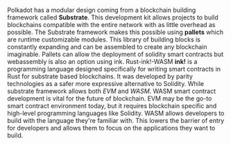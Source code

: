 Polkadot has a modular design coming from a blockchain building framework called **Substrate**. This development kit allows projects to build blockchains compatible with the entire network with as little overhead as possible. The Substrate framework makes this possible using **pallets** which are runtime customizable modules. This library of building blocks is constantly expanding and can be assembled to create any blockchain imaginable. Pallets can allow the deployment of solidity smart contracts but webassembly is also an option using ink. Rust-ink!-WASM **ink!** is a programming language designed specifically for writing smart contracts in Rust for substrate based blockchains. It was developed by parity technologies as a safer more expressive alternative to Solidity. While substrate framework allows both _EVM_ and _WASM_. WASM smart contract development is vital for the future of blockchain. EVM may be the go-to smart contract environment today, but it requires blockchain specific and high-level programming languages like Solidity. WASM allows developers to build with the language they're familiar with. This lowers the barrier of entry for developers and allows them to focus on the applications they want to build.